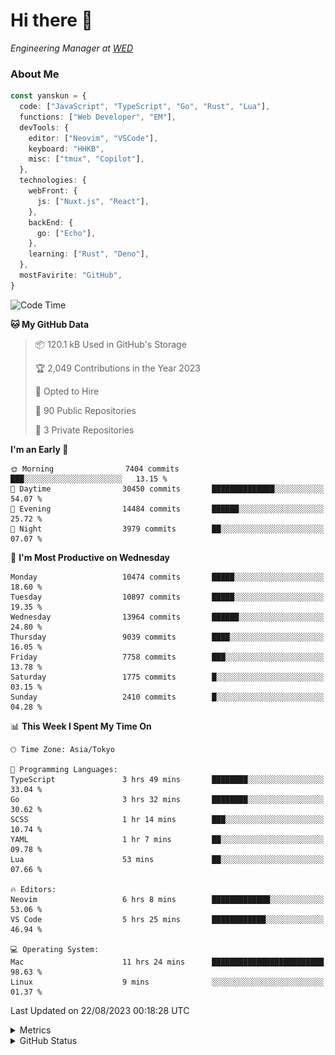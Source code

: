 # Hi there&nbsp;:wave:

<!-- ![Alt text](https://spotify-recently-played-readme.vercel.app/api?user=31kynbuubkiu3r4qh4hjuaglhfay) -->

_Engineering Manager at [WED](https://github.com/wedinc)_

### About Me

```ts
const yanskun = {
  code: ["JavaScript", "TypeScript", "Go", "Rust", "Lua"],
  functions: ["Web Developer", "EM"],
  devTools: {
    editor: ["Neovim", "VSCode"],
    keyboard: "HHKB",
    misc: ["tmux", "Copilot"],
  },
  technologies: {
    webFront: {
      js: ["Nuxt.js", "React"],
    },
    backEnd: {
      go: ["Echo"],
    },
    learning: ["Rust", "Deno"],
  },
  mostFavirite: "GitHub",
}
```

<!--START_SECTION:waka-->
![Code Time](http://img.shields.io/badge/Code%20Time-446%20hrs%2014%20mins-blue)

**🐱 My GitHub Data** 

> 📦 120.1 kB Used in GitHub's Storage 
 > 
> 🏆 2,049 Contributions in the Year 2023
 > 
> 💼 Opted to Hire
 > 
> 📜 90 Public Repositories 
 > 
> 🔑 3 Private Repositories 
 > 
**I'm an Early 🐤** 

```text
🌞 Morning                7404 commits        ███░░░░░░░░░░░░░░░░░░░░░░   13.15 % 
🌆 Daytime                30450 commits       ██████████████░░░░░░░░░░░   54.07 % 
🌃 Evening                14484 commits       ██████░░░░░░░░░░░░░░░░░░░   25.72 % 
🌙 Night                  3979 commits        ██░░░░░░░░░░░░░░░░░░░░░░░   07.07 % 
```
📅 **I'm Most Productive on Wednesday** 

```text
Monday                   10474 commits       █████░░░░░░░░░░░░░░░░░░░░   18.60 % 
Tuesday                  10897 commits       █████░░░░░░░░░░░░░░░░░░░░   19.35 % 
Wednesday                13964 commits       ██████░░░░░░░░░░░░░░░░░░░   24.80 % 
Thursday                 9039 commits        ████░░░░░░░░░░░░░░░░░░░░░   16.05 % 
Friday                   7758 commits        ███░░░░░░░░░░░░░░░░░░░░░░   13.78 % 
Saturday                 1775 commits        █░░░░░░░░░░░░░░░░░░░░░░░░   03.15 % 
Sunday                   2410 commits        █░░░░░░░░░░░░░░░░░░░░░░░░   04.28 % 
```


📊 **This Week I Spent My Time On** 

```text
🕑︎ Time Zone: Asia/Tokyo

💬 Programming Languages: 
TypeScript               3 hrs 49 mins       ████████░░░░░░░░░░░░░░░░░   33.04 % 
Go                       3 hrs 32 mins       ████████░░░░░░░░░░░░░░░░░   30.62 % 
SCSS                     1 hr 14 mins        ███░░░░░░░░░░░░░░░░░░░░░░   10.74 % 
YAML                     1 hr 7 mins         ██░░░░░░░░░░░░░░░░░░░░░░░   09.78 % 
Lua                      53 mins             ██░░░░░░░░░░░░░░░░░░░░░░░   07.66 % 

🔥 Editors: 
Neovim                   6 hrs 8 mins        █████████████░░░░░░░░░░░░   53.06 % 
VS Code                  5 hrs 25 mins       ████████████░░░░░░░░░░░░░   46.94 % 

💻 Operating System: 
Mac                      11 hrs 24 mins      █████████████████████████   98.63 % 
Linux                    9 mins              ░░░░░░░░░░░░░░░░░░░░░░░░░   01.37 % 
```


 Last Updated on 22/08/2023 00:18:28 UTC
<!--END_SECTION:waka-->

<details>
  <summary>Metrics</summary>
  <img src="https://github.com/yanskun/yanskun/blob/main/github-metrics.svg" alt="Metrics">
</details>

<details>
  <summary>GitHub Status</summary>
  <picture>
    <source media="(prefers-color-scheme: dark)" srcset="https://raw.githubusercontent.com/yanskun/yanskun/master/profile-summary-card-output/nord_dark/0-profile-details.svg">
   <img src="https://raw.githubusercontent.com/yanskun/yanskun/master/profile-summary-card-output/default/0-profile-details.svg">
  </picture>
  <br>
  <picture>
    <source media="(prefers-color-scheme: dark)" srcset="https://raw.githubusercontent.com/yanskun/yanskun/master/profile-summary-card-output/nord_dark/1-repos-per-language.svg">
   <img src="https://raw.githubusercontent.com/yanskun/yanskun/master/profile-summary-card-output/default/1-repos-per-language.svg">
  </picture>
  <picture>
    <source media="(prefers-color-scheme: dark)" srcset="https://raw.githubusercontent.com/yanskun/yanskun/master/profile-summary-card-output/nord_dark/2-most-commit-language.svg">
   <img src="https://raw.githubusercontent.com/yanskun/yanskun/master/profile-summary-card-output/default/2-most-commit-language.svg">
  </picture>
  <br>
  <picture>
    <source media="(prefers-color-scheme: dark)" srcset="https://raw.githubusercontent.com/yanskun/yanskun/master/profile-summary-card-output/nord_dark/3-stats.svg">
   <img src="https://raw.githubusercontent.com/yanskun/yanskun/master/profile-summary-card-output/default/3-stats.svg">
  </picture>
  <picture>
    <source media="(prefers-color-scheme: dark)" srcset="https://raw.githubusercontent.com/yanskun/yanskun/master/profile-summary-card-output/nord_dark/4-productive-time.svg">
   <img src="https://raw.githubusercontent.com/yanskun/yanskun/master/profile-summary-card-output/default/4-productive-time.svg">
  </picture>
</details>
